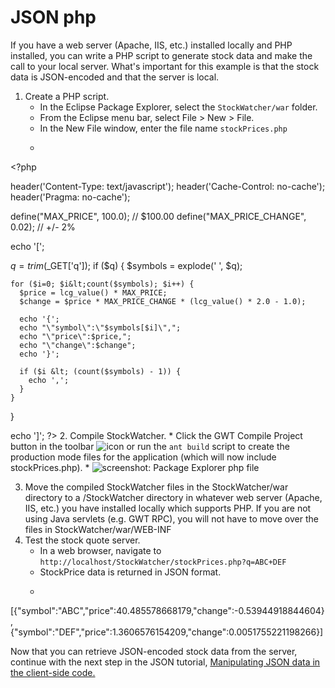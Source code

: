 JSON php
===

If you have a web server (Apache, IIS, etc.) installed locally and PHP installed, you can write a PHP script to generate stock data and make the call to your local server. What's important for this example is that the stock data is JSON-encoded and that the server is local.

   1. Create a PHP script.
        *  In the Eclipse Package Explorer, select the `StockWatcher/war` folder.
        *  From the Eclipse menu bar, select File &gt; New &gt; File.
        *  In the New File window, enter the file name `stockPrices.php`
        *  <pre class="code">
&lt;?php

  header('Content-Type: text/javascript');
  header('Cache-Control: no-cache');
  header('Pragma: no-cache');

  define("MAX_PRICE", 100.0); // $100.00
  define("MAX_PRICE_CHANGE", 0.02); // +/- 2%

  echo '[';

  $q = trim($_GET['q']);
  if ($q) {
    $symbols = explode(' ', $q);

    for ($i=0; $i&lt;count($symbols); $i++) {
      $price = lcg_value() * MAX_PRICE;
      $change = $price * MAX_PRICE_CHANGE * (lcg_value() * 2.0 - 1.0);

      echo '{';
      echo "\"symbol\":\"$symbols[$i]\",";
      echo "\"price\":$price,";
      echo "\"change\":$change";
      echo '}';

      if ($i &lt; (count($symbols) - 1)) {
        echo ',';
      }
    }
  }

  echo ']';
?&gt;</pre>
   2.  Compile StockWatcher.
        *  Click the GWT Compile Project button in the toolbar ![icon](images/GWTCompileProject.png) or run the `ant build` script to create the production mode files for the application (which will now include stockPrices.php).
        *  ![screenshot: Package Explorer php file](images/JSONstockPricesphp.png)

   3.  Move the compiled StockWatcher files in the StockWatcher/war directory to a /StockWatcher
   directory in whatever web server (Apache, IIS, etc.) you have installed locally which supports PHP.  If you are not using Java servlets (e.g. GWT RPC), you will not have to move over the files in StockWatcher/war/WEB-INF
   4.  Test the stock quote server.
       *  In a web browser, navigate to `http://localhost/StockWatcher/stockPrices.php?q=ABC+DEF`
       *  StockPrice data is returned in JSON format.</code>
       *  <pre class="code">
   [{"symbol":"ABC","price":40.485578668179,"change":-0.53944918844604},
    {"symbol":"DEF","price":1.3606576154209,"change":0.0051755221198266}]</pre>

   Now that you can retrieve JSON-encoded stock data from the server, continue with the next step in the JSON tutorial, [Manipulating JSON data in the client-side code.](JSON.html#client)

